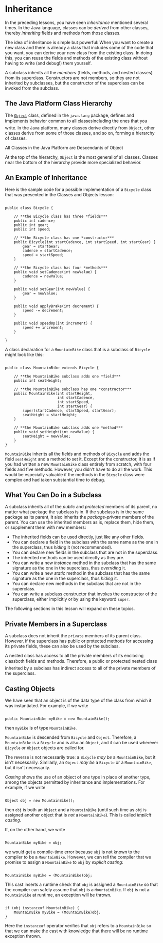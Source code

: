 
# Inheritance

In the preceding 
lessons,
 you have seen *inheritance* mentioned several times. In the Java language, classes can be *derived* from other classes, thereby *inheriting* fields and methods from those classes.

The idea of inheritance is simple but powerful: When you want to create a new class and there is already a class that includes some of the code that you want, you can derive your new class from the existing class. In doing this, you can reuse the fields and methods of the existing class without having to write (and debug!) them yourself.

A subclass inherits all the *members* (fields, methods, and nested classes) from its superclass. Constructors are not members, so they are not inherited by subclasses, but the constructor of the superclass can be invoked from the subclass.

## The Java Platform Class Hierarchy

The 
[`Object`](https://docs.oracle.com/javase/8/docs/api/java/lang/Object.html) class, defined in the `java.lang` package, defines and implements behavior common to all classes&#151;including the ones that you write. In the Java platform, many classes derive directly from `Object`, other classes derive from some of those classes, and so on, forming a hierarchy of classes.

All Classes in the Java Platform are Descendants of Object

At the top of the hierarchy, `Object` is the most general of all classes. Classes near the bottom of the hierarchy provide more specialized behavior.

## An Example of Inheritance

Here is the sample code for a possible implementation of a `Bicycle` class that was presented in 
the Classes and Objects lesson: 


```

public class Bicycle {
        
    // **the Bicycle class has three *fields***
    public int cadence;
    public int gear;
    public int speed;
        
    // **the Bicycle class has one *constructor***
    public Bicycle(int startCadence, int startSpeed, int startGear) {
        gear = startGear;
        cadence = startCadence;
        speed = startSpeed;
    }
        
    // **the Bicycle class has four *methods***
    public void setCadence(int newValue) {
        cadence = newValue;
    }
        
    public void setGear(int newValue) {
        gear = newValue;
    }
        
    public void applyBrake(int decrement) {
        speed -= decrement;
    }
        
    public void speedUp(int increment) {
        speed += increment;
    }
        
}

```

A class declaration for a `MountainBike` class that is a subclass of `Bicycle` might look like this:

```

public class MountainBike extends Bicycle {
        
    // **the MountainBike subclass adds one *field***
    public int seatHeight;

    // **the MountainBike subclass has one *constructor***
    public MountainBike(int startHeight,
                        int startCadence,
                        int startSpeed,
                        int startGear) {
        super(startCadence, startSpeed, startGear);
        seatHeight = startHeight;
    }   
        
    // **the MountainBike subclass adds one *method***
    public void setHeight(int newValue) {
        seatHeight = newValue;
    }   
}

```

`MountainBike` inherits all the fields and methods of `Bicycle` and adds the field `seatHeight` and a method to set it. Except for the constructor, it is as if you had written a new `MountainBike` class entirely from scratch, with four fields and five methods. However, you didn't have to do all the work. This would be especially valuable if the methods in the `Bicycle` class were complex and had taken substantial time to debug.

## What You Can Do in a Subclass

A subclass inherits all of the *public* and *protected* members of its parent, no matter what package the subclass is in. If the subclass is in the same package as its parent, it also inherits the *package-private* members of the parent. You can use the inherited members as is, replace them, hide them, or supplement them with new members:

- The inherited fields can be used directly, just like any other fields.
- You can declare a field in the subclass with the same name as the one in the superclass, thus *hiding* it (not recommended).
- You can declare new fields in the subclass that are not in the superclass.
- The inherited methods can be used directly as they are.
- You can write a new *instance* method in the subclass that has the same signature as the one in the superclass, thus *overriding* it.
- You can write a new *static* method in the subclass that has the same signature as the one in the superclass, thus *hiding* it.
- You can declare new methods in the subclass that are not in the superclass.
- You can write a subclass constructor that invokes the constructor of the superclass, either implicitly or by using the keyword `super`.

The following sections in this 
lesson
will expand on these topics.

## Private Members in a Superclass

A subclass does not inherit the `private` members of its parent class. However, if the superclass has public or protected methods for accessing its private fields, these can also be used by the subclass.

A nested class has access to all the private members of its enclosing class&#151;both fields and methods. Therefore, a public or protected nested class inherited by a subclass has indirect access to all of the private members of the superclass.

## Casting Objects

We have seen that an object is of the data type of the class from which it was instantiated. For example, if we write

```

public MountainBike myBike = new MountainBike();

```

then `myBike` is of type `MountainBike`.

`MountainBike` is descended from `Bicycle` and `Object`. Therefore, a `MountainBike` is a `Bicycle` and is also an `Object`, and it can be used wherever `Bicycle` or `Object` objects are called for.

The reverse is not necessarily true: a `Bicycle` *may be* a `MountainBike`, but it isn't necessarily. Similarly, an `Object` *may be* a `Bicycle` or a `MountainBike`, but it isn't necessarily.

*Casting* shows the use of an object of one type in place of another type, among the objects permitted by inheritance and implementations. For example, if we write

```

Object obj = new MountainBike();

```

then `obj` is both an `Object` and a `MountainBike` (until such time as `obj` is assigned another object that is *not* a `MountainBike`). This is called *implicit casting*.

If, on the other hand, we write

```

MountainBike myBike = obj;

```

we would get a compile-time error because `obj` is not known to the compiler to be a `MountainBike`. However, we can *tell* the compiler that we promise to assign a `MountainBike` to `obj` by *explicit casting:*

```

MountainBike myBike = (MountainBike)obj;

```

This cast inserts a runtime check that `obj` is assigned a `MountainBike` so that the compiler can safely assume that `obj` is a `MountainBike`. If `obj` is not a `MountainBike` at runtime, an exception will be thrown.

```

if (obj instanceof MountainBike) {
    MountainBike myBike = (MountainBike)obj;
}

```

Here the `instanceof` operator verifies that `obj` refers to a `MountainBike` so that we can make the cast with knowledge that there will be no runtime exception thrown.
